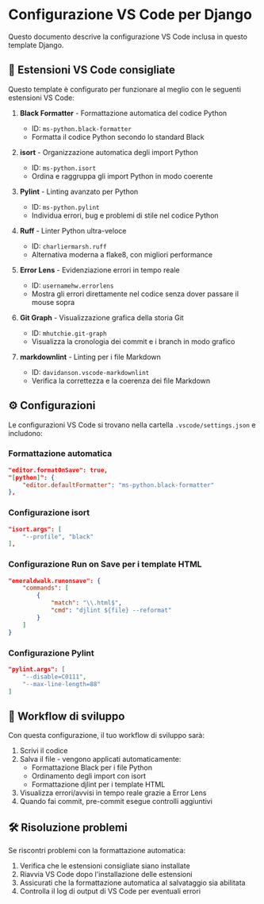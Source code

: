 # Configurazione VS Code per Django

Questo documento descrive la configurazione VS Code inclusa in questo template Django.

## 🔧 Estensioni VS Code consigliate

Questo template è configurato per funzionare al meglio con le seguenti estensioni VS Code:

1. **Black Formatter** - Formattazione automatica del codice Python
   - ID: `ms-python.black-formatter`
   - Formatta il codice Python secondo lo standard Black

2. **isort** - Organizzazione automatica degli import Python
   - ID: `ms-python.isort`
   - Ordina e raggruppa gli import Python in modo coerente

3. **Pylint** - Linting avanzato per Python
   - ID: `ms-python.pylint`
   - Individua errori, bug e problemi di stile nel codice Python

4. **Ruff** - Linter Python ultra-veloce
   - ID: `charliermarsh.ruff`
   - Alternativa moderna a flake8, con migliori performance

5. **Error Lens** - Evidenziazione errori in tempo reale
   - ID: `usernamehw.errorlens`
   - Mostra gli errori direttamente nel codice senza dover passare il mouse sopra

6. **Git Graph** - Visualizzazione grafica della storia Git
   - ID: `mhutchie.git-graph`
   - Visualizza la cronologia dei commit e i branch in modo grafico

7. **markdownlint** - Linting per i file Markdown
   - ID: `davidanson.vscode-markdownlint`
   - Verifica la correttezza e la coerenza dei file Markdown

## ⚙️ Configurazioni

Le configurazioni VS Code si trovano nella cartella `.vscode/settings.json` e includono:

### Formattazione automatica

```json
"editor.formatOnSave": true,
"[python]": {
    "editor.defaultFormatter": "ms-python.black-formatter"
},
```

### Configurazione isort

```json
"isort.args": [
    "--profile", "black"
],
```

### Configurazione Run on Save per i template HTML

```json
"emeraldwalk.runonsave": {
    "commands": [
        {
            "match": "\\.html$",
            "cmd": "djlint ${file} --reformat"
        }
    ]
}
```

### Configurazione Pylint

```json
"pylint.args": [
    "--disable=C0111",
    "--max-line-length=88"
]
```

## 🔄 Workflow di sviluppo

Con questa configurazione, il tuo workflow di sviluppo sarà:

1. Scrivi il codice
2. Salva il file - vengono applicati automaticamente:
   - Formattazione Black per i file Python
   - Ordinamento degli import con isort
   - Formattazione djlint per i template HTML
3. Visualizza errori/avvisi in tempo reale grazie a Error Lens
4. Quando fai commit, pre-commit esegue controlli aggiuntivi

## 🛠️ Risoluzione problemi

Se riscontri problemi con la formattazione automatica:

1. Verifica che le estensioni consigliate siano installate
2. Riavvia VS Code dopo l'installazione delle estensioni
3. Assicurati che la formattazione automatica al salvataggio sia abilitata
4. Controlla il log di output di VS Code per eventuali errori
